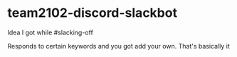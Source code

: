 # team2102-discord-slackbot
Idea I got while #slacking-off

Responds to certain keywords and you got add your own. That's basically it
